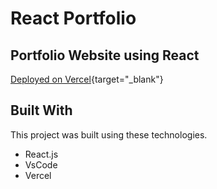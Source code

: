 # React Portfolio

## Portfolio Website using React

[Deployed on Vercel](https://navneetbahuguna.vercel.app/){target="_blank"}

## Built With

This project was built using these technologies.

- React.js
- VsCode
- Vercel
